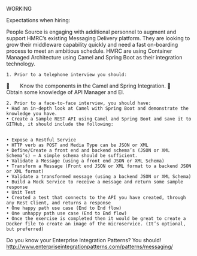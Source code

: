 WORKING

Expectations when hiring:

People Source is engaging with additional personnel to augment and support HMRC’s existing Messaging Delivery platform. They are looking to grow their middleware capability quickly and need a fast on-boarding process to meet an ambitious schedule. HMRC are using Container Managed Architecture using Camel and Spring Boot as their integration technology. 

    1. Prior to a telephone interview you should:
       Know the components in the Camel and Spring Integration.
       Obtain some knowledge of API Manager and EI.

    2. Prior to a face-to-face interview, you should have:
    • Had an in-depth look at Camel with Spring Boot and demonstrate the knowledge you have.
    • Create a Sample REST API using Camel and Spring Boot and save it to GITHub, it should include the following:
    
    
    • Expose a Restful Service
    • HTTP verb as POST and Media Type can be JSON or XML
    • Define/Create a front end and backend schema’s (JSON or XML Schema’s) – A simple schema should be sufficient.
    • Validate a Message (using a front end JSON or XML Schema)
    • Transform a Message (Front end JSON or XML format to a backend JSON or XML format)
    • Validate a transformed message (using a backend JSON or XML Schema)
    • Build a Mock Service to receive a message and return some sample response
    • Unit Test
    • Created a test that connects to the API you have created, through any Rest Client, and returns a response 
    • One happy path use case (End to End flow)
    • One unhappy path use case (End to End flow)
    • Once the exercise is completed then it would be great to create a Docker file to create an image of the microservice. (It’s optional, but preferred)

Do you know your Enterprise Integration Patterns? You should! http://www.enterpriseintegrationpatterns.com/patterns/messaging/ 


 